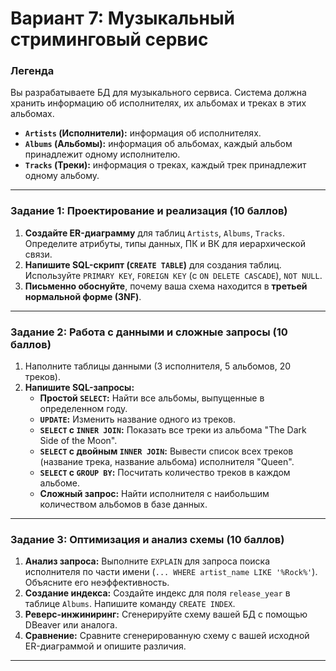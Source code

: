 # Вариант 7: Музыкальный стриминговый сервис

### Легенда
Вы разрабатываете БД для музыкального сервиса. Система должна хранить информацию об исполнителях, их альбомах и треках в этих альбомах.

*   **`Artists` (Исполнители):** информация об исполнителях.
*   **`Albums` (Альбомы):** информация об альбомах, каждый альбом принадлежит одному исполнителю.
*   **`Tracks` (Треки):** информация о треках, каждый трек принадлежит одному альбому.

---
### Задание 1: Проектирование и реализация (10 баллов)
1.  **Создайте ER-диаграмму** для таблиц `Artists`, `Albums`, `Tracks`. Определите атрибуты, типы данных, ПК и ВК для иерархической связи.
2.  **Напишите SQL-скрипт (`CREATE TABLE`)** для создания таблиц. Используйте `PRIMARY KEY`, `FOREIGN KEY` (с `ON DELETE CASCADE`), `NOT NULL`.
3.  **Письменно обоснуйте**, почему ваша схема находится в **третьей нормальной форме (3NF)**.

---
### Задание 2: Работа с данными и сложные запросы (10 баллов)
1.  Наполните таблицы данными (3 исполнителя, 5 альбомов, 20 треков).
2.  **Напишите SQL-запросы:**
    *   **Простой `SELECT`:** Найти все альбомы, выпущенные в определенном году.
    *   **`UPDATE`:** Изменить название одного из треков.
    *   **`SELECT` с `INNER JOIN`:** Показать все треки из альбома "The Dark Side of the Moon".
    *   **`SELECT` с двойным `INNER JOIN`:** Вывести список всех треков (название трека, название альбома) исполнителя "Queen".
    *   **`SELECT` с `GROUP BY`:** Посчитать количество треков в каждом альбоме.
    *   **Сложный запрос:** Найти исполнителя с наибольшим количеством альбомов в базе данных.

---
### Задание 3: Оптимизация и анализ схемы (10 баллов)
1.  **Анализ запроса:** Выполните `EXPLAIN` для запроса поиска исполнителя по части имени (`... WHERE artist_name LIKE '%Rock%'`). Объясните его неэффективность.
2.  **Создание индекса:** Создайте индекс для поля `release_year` в таблице `Albums`. Напишите команду `CREATE INDEX`.
3.  **Реверс-инжиниринг:** Сгенерируйте схему вашей БД с помощью DBeaver или аналога.
4.  **Сравнение:** Сравните сгенерированную схему с вашей исходной ER-диаграммой и опишите различия.

***
